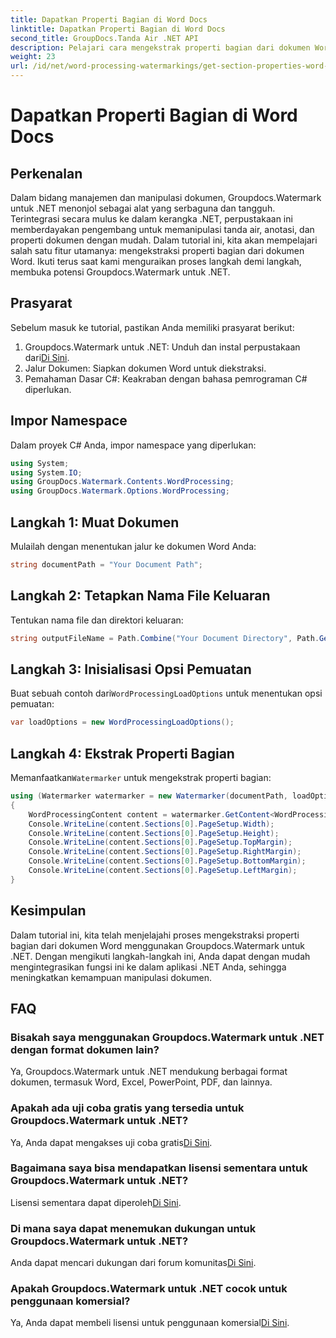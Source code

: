 ```yaml
---
title: Dapatkan Properti Bagian di Word Docs
linktitle: Dapatkan Properti Bagian di Word Docs
second_title: GroupDocs.Tanda Air .NET API
description: Pelajari cara mengekstrak properti bagian dari dokumen Word menggunakan Groupdocs untuk .NET. Tingkatkan kemampuan manipulasi dokumen Anda dengan mudah.
weight: 23
url: /id/net/word-processing-watermarkings/get-section-properties-word-docs/
---
```


# Dapatkan Properti Bagian di Word Docs

## Perkenalan
Dalam bidang manajemen dan manipulasi dokumen, Groupdocs.Watermark untuk .NET menonjol sebagai alat yang serbaguna dan tangguh. Terintegrasi secara mulus ke dalam kerangka .NET, perpustakaan ini memberdayakan pengembang untuk memanipulasi tanda air, anotasi, dan properti dokumen dengan mudah. Dalam tutorial ini, kita akan mempelajari salah satu fitur utamanya: mengekstraksi properti bagian dari dokumen Word. Ikuti terus saat kami menguraikan proses langkah demi langkah, membuka potensi Groupdocs.Watermark untuk .NET.
## Prasyarat
Sebelum masuk ke tutorial, pastikan Anda memiliki prasyarat berikut:
1.  Groupdocs.Watermark untuk .NET: Unduh dan instal perpustakaan dari[Di Sini](https://releases.groupdocs.com/Watermark/net/).
2. Jalur Dokumen: Siapkan dokumen Word untuk diekstraksi.
3. Pemahaman Dasar C#: Keakraban dengan bahasa pemrograman C# diperlukan.

## Impor Namespace
Dalam proyek C# Anda, impor namespace yang diperlukan:
```csharp
using System;
using System.IO;
using GroupDocs.Watermark.Contents.WordProcessing;
using GroupDocs.Watermark.Options.WordProcessing;
```
## Langkah 1: Muat Dokumen
Mulailah dengan menentukan jalur ke dokumen Word Anda:
```csharp
string documentPath = "Your Document Path";
```
## Langkah 2: Tetapkan Nama File Keluaran
Tentukan nama file dan direktori keluaran:
```csharp
string outputFileName = Path.Combine("Your Document Directory", Path.GetFileName(documentPath));
```
## Langkah 3: Inisialisasi Opsi Pemuatan
 Buat sebuah contoh dari`WordProcessingLoadOptions` untuk menentukan opsi pemuatan:
```csharp
var loadOptions = new WordProcessingLoadOptions();
```
## Langkah 4: Ekstrak Properti Bagian
 Memanfaatkan`Watermarker` untuk mengekstrak properti bagian:
```csharp
using (Watermarker watermarker = new Watermarker(documentPath, loadOptions))
{
    WordProcessingContent content = watermarker.GetContent<WordProcessingContent>();
    Console.WriteLine(content.Sections[0].PageSetup.Width);
    Console.WriteLine(content.Sections[0].PageSetup.Height);
    Console.WriteLine(content.Sections[0].PageSetup.TopMargin);
    Console.WriteLine(content.Sections[0].PageSetup.RightMargin);
    Console.WriteLine(content.Sections[0].PageSetup.BottomMargin);
    Console.WriteLine(content.Sections[0].PageSetup.LeftMargin);
}
```

## Kesimpulan
Dalam tutorial ini, kita telah menjelajahi proses mengekstraksi properti bagian dari dokumen Word menggunakan Groupdocs.Watermark untuk .NET. Dengan mengikuti langkah-langkah ini, Anda dapat dengan mudah mengintegrasikan fungsi ini ke dalam aplikasi .NET Anda, sehingga meningkatkan kemampuan manipulasi dokumen.
## FAQ
### Bisakah saya menggunakan Groupdocs.Watermark untuk .NET dengan format dokumen lain?
Ya, Groupdocs.Watermark untuk .NET mendukung berbagai format dokumen, termasuk Word, Excel, PowerPoint, PDF, dan lainnya.
### Apakah ada uji coba gratis yang tersedia untuk Groupdocs.Watermark untuk .NET?
 Ya, Anda dapat mengakses uji coba gratis[Di Sini](https://releases.groupdocs.com/).
### Bagaimana saya bisa mendapatkan lisensi sementara untuk Groupdocs.Watermark untuk .NET?
 Lisensi sementara dapat diperoleh[Di Sini](https://purchase.groupdocs.com/temporary-license/).
### Di mana saya dapat menemukan dukungan untuk Groupdocs.Watermark untuk .NET?
 Anda dapat mencari dukungan dari forum komunitas[Di Sini](https://forum.groupdocs.com/c/watermark/19).
### Apakah Groupdocs.Watermark untuk .NET cocok untuk penggunaan komersial?
 Ya, Anda dapat membeli lisensi untuk penggunaan komersial[Di Sini](https://purchase.groupdocs.com/buy).